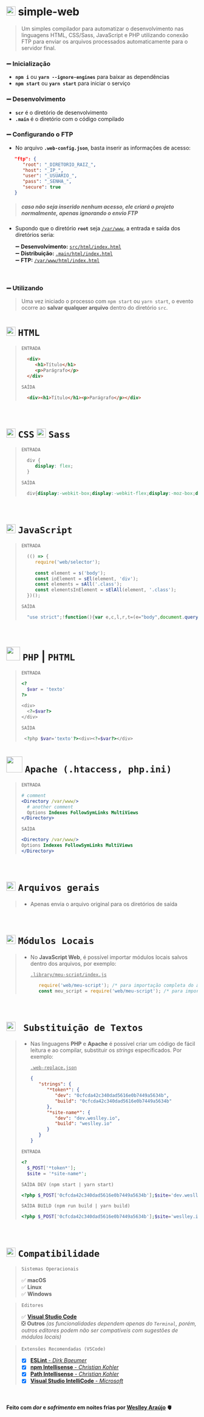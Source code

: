 # <img src="https://cdn.jsdelivr.net/gh/devicons/devicon/icons/webpack/webpack-original.svg" width="24" /> simple-web

>  Um simples compilador para automatizar o desenvolvimento nas linguagens HTML, CSS/Sass, JavaScript e PHP utilizando conexão FTP para enviar os arquivos processados automaticamente para o servidor final.  

### ➖ Inicialização
* **`npm i`** ou **`yarn --ignore-engines`** para baixar as dependências
* **`npm start`** ou **`yarn start`** para iniciar o serviço

### ➖ Desenvolvimento
* **`scr`** é o diretório de desenvolvimento
* **`.main`** é o diretório com o código compilado

### ➖ Configurando o FTP
* No arquivo **`.web-config.json`**, basta inserir as informações de acesso:
```json
   "ftp": {
      "root": "_DIRETORIO_RAIZ_",
      "host": "_IP_",
      "user": "_USUARIO_",
      "pass": "_SENHA_",
      "secure": true
   }
```
> ##### *caso não seja inserido nenhum acesso, ele criará o projeto normalmente, apenas ignorando o envio FTP*

* Supondo que o diretório **`root`** seja <ins>`/var/www`</ins>, a entrada e saída dos diretórios seria:

   ➖ **Desenvolvimento:** <ins>`src/html/index.html`</ins>  
   ➖ **Distribuição:** <ins>`.main/html/index.html`</ins>  
   ➖ **FTP:** <ins>`/var/www/html/index.html`</ins>  

<br />

### ➖ Utilizando
>   Uma vez iniciado o processo com `npm start` ou `yarn start`, o evento ocorre ao **salvar qualquer arquivo** dentro do diretório `src`.

<!-- HTML -->
# <img src="https://cdn.jsdelivr.net/gh/devicons/devicon/icons/html5/html5-original.svg" width="24" /> `HTML`
>`ENTRADA`
>```html
>   <div>
>      <h1>Título</h1>
>      <p>Parágrafo</p>
>   </div>
>```
>`SAÍDA`
>```html
>   <div><h1>Título</h1><p>Parágrafo</p></div>
>```
<br />

<!-- CSS -->
# <img src="https://cdn.jsdelivr.net/gh/devicons/devicon/icons/css3/css3-original.svg" width="24" /> `CSS` <img src="https://cdn.jsdelivr.net/gh/devicons/devicon/icons/sass/sass-original.svg" width="24" /> `Sass`
>`ENTRADA`
>```css
>   div {
>      display: flex;
>   }
>```
>`SAÍDA`
>```css
>   div{display:-webkit-box;display:-webkit-flex;display:-moz-box;display:-ms-flexbox;display:flex}
>```
<br />

<!-- JS -->
# <img src="https://cdn.jsdelivr.net/gh/devicons/devicon/icons/javascript/javascript-original.svg" width="24" /> `JavaScript`
>`ENTRADA`
>```javascript
>   (() => {
>      require('web/selector');
>
>      const element = s('body');
>      const inElement = sEl(element, 'div');
>      const elements = sAll('.class');
>      const elementsInElement = sElAll(element, '.class');
>   })();
>```
>`SAÍDA`
>```javascript
>   "use strict";!function(){var e,c,l,r,t=(e="body",document.querySelector(e));c="div",t.querySelector(c),l=".class",document.querySelectorAll(l),r=".class",t.querySelectorAll(r)}();
>```
<br />

<!-- PHP -->
# <img src="https://cdn.jsdelivr.net/gh/devicons/devicon/icons/php/php-plain.svg" width="36" /> `PHP` | `PHTML`
>`ENTRADA`
>```php
><?
>   $var = 'texto'
>?>
>
><div>
>   <?=$var?>
></div>
>```
>`SAÍDA`
>```php
>  <?php $var='texto'?><div><?=$var?></div>
>```

<!-- .htaccess -->
# <img src="https://cdn.jsdelivr.net/gh/devicons/devicon/icons/apache/apache-original.svg" width="42" /> `Apache (.htaccess, php.ini)`
>`ENTRADA`
>```apache
># comment
><Directory /var/www/>
>   # another comment
>   Options Indexes FollowSymLinks MultiViews
></Directory>
>```
>`SAÍDA`
>```apache
><Directory /var/www/>
>Options Indexes FollowSymLinks MultiViews
></Directory>
>```
<br />

<!-- others -->
# <img src="https://cdn.jsdelivr.net/gh/devicons/devicon/icons/photoshop/photoshop-plain.svg" width="24" /> `Arquivos gerais`
> * Apenas envia o arquivo original para os diretórios de saída
<br />

<!-- Local Modules -->
# <img src="https://cdn.jsdelivr.net/gh/devicons/devicon/icons/nodejs/nodejs-original.svg" width="24" /> `Módulos Locais`
>  * No **JavaScript Web**, é possível importar módulos locais salvos dentro dos arquivos, por exemplo:
> 
>     <ins>`.library/meu-script/index.js`</ins>
>     
>     ```javascript
>        require('web/meu-script'); /* para importação completa do arquivo */
>        const meu_script = require('web/meu-script'); /* para importar o módulo em uma variável */
>     ```
<br />

<!-- Substituição de Textos -->
# <img src="https://cdn.jsdelivr.net/gh/devicons/devicon/icons/gulp/gulp-plain.svg" width="24" /> ` Substituição de Textos`
>  * Nas linguagens **PHP** e **Apache** é possível criar um código de fácil leitura e ao compilar, substituir os *strings* específicados. Por exemplo:
> 
>     <ins>`.web-replace.json`</ins>
>     
>     ```json
>     {
>        "strings": {
>           "*token*": {
>              "dev": "0cfcda42c340dad5616e0b7449a5634b",
>              "build": "0cfcda42c340dad5616e0b7449a5634b"
>           },
>           "*site-name*": {
>              "dev": "dev.weslley.io",
>              "build": "weslley.io"
>           }
>        }
>     }
>     ```
>
>`ENTRADA`
>```php
><?
>   $_POST['*token*'];
>   $site = '*site-name*';
>```
>
>`SAÍDA DEV (npm start | yarn start)`
>```php
><?php $_POST['0cfcda42c340dad5616e0b7449a5634b'];$site='dev.weslley.io';
>```
>
>`SAÍDA BUILD (npm run build | yarn build)`
>```php
><?php $_POST['0cfcda42c340dad5616e0b7449a5634b'];$site='weslley.io';
>```
<br />

<!-- Compatibilidade -->
# <img src="https://cdn.jsdelivr.net/gh/devicons/devicon/icons/putty/putty-plain.svg" width="24" /> `Compatibilidade`

>
>`Sistemas Operacionais`  
>
> ✅ **macOS**  
> ✅ **Linux**  
> ✅ **Windows**  
>

>
>`Editores`  
>
> ✅ [**Visual Studio Code**](https://code.visualstudio.com/Download)  
> ❎ **Outros** *(as funcionalidades dependem apenas do `Terminal`, porém, outros editores podem não ser compatíveis com sugestões de módulos locais)*  
>

>
>`Extensões Recomendadas (VSCode)` <img src="https://cdn.jsdelivr.net/gh/devicons/devicon/icons/visualstudio/visualstudio-plain.svg" width="12" />
>
>- [x] [**ESLint** - *Dirk Baeumer*](https://marketplace.visualstudio.com/items?itemName=dbaeumer.vscode-eslint)
>- [x] [**npm Intellisense** - *Christian Kohler*](https://marketplace.visualstudio.com/items?itemName=christian-kohler.npm-intellisense)
>- [x] [**Path Intellisense** - *Christian Kohler*](https://marketplace.visualstudio.com/items?itemName=christian-kohler.path-intellisense)
>- [x] [**Visual Studio IntelliCode** - *Microsoft*](https://marketplace.visualstudio.com/items?itemName=VisualStudioExptTeam.vscodeintellicode)
>
<br />

#### __Feito com *dor* e *sofrimento* em noites frias por [Weslley Araújo](https://github.com/wellwelwel) 🫀__